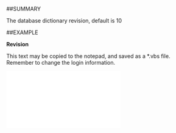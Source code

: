 

##SUMMARY

The database dictionary revision, default is 10


##EXAMPLE

**Revision**

This text may be copied to the notepad, and saved as a *.vbs file. Remember to change the login information.

![](../../Examples/vbs/SODictionary.Revision.vbs.txt)





